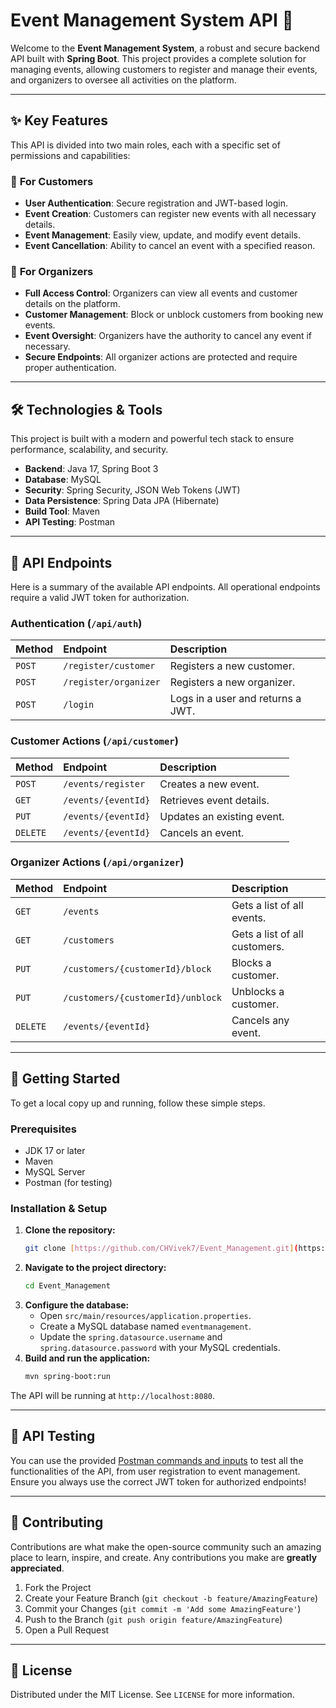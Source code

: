 #  Event Management System API 🚀

Welcome to the **Event Management System**, a robust and secure backend API built with **Spring Boot**. This project provides a complete solution for managing events, allowing customers to register and manage their events, and organizers to oversee all activities on the platform.



---

## ✨ Key Features

This API is divided into two main roles, each with a specific set of permissions and capabilities:

### 🤵 **For Customers**
-   **User Authentication**: Secure registration and JWT-based login.
-   **Event Creation**: Customers can register new events with all necessary details.
-   **Event Management**: Easily view, update, and modify event details.
-   **Event Cancellation**: Ability to cancel an event with a specified reason.

### 👑 **For Organizers**
-   **Full Access Control**: Organizers can view all events and customer details on the platform.
-   **Customer Management**: Block or unblock customers from booking new events.
-   **Event Oversight**: Organizers have the authority to cancel any event if necessary.
-   **Secure Endpoints**: All organizer actions are protected and require proper authentication.

---

## 🛠️ Technologies & Tools

This project is built with a modern and powerful tech stack to ensure performance, scalability, and security.

-   **Backend**: Java 17, Spring Boot 3
-   **Database**: MySQL
-   **Security**: Spring Security, JSON Web Tokens (JWT)
-   **Data Persistence**: Spring Data JPA (Hibernate)
-   **Build Tool**: Maven
-   **API Testing**: Postman

---

## 🔑 API Endpoints

Here is a summary of the available API endpoints. All operational endpoints require a valid JWT token for authorization.

### **Authentication (`/api/auth`)**
| Method | Endpoint                       | Description                  |
| :----- | :----------------------------- | :--------------------------- |
| `POST` | `/register/customer`           | Registers a new customer.    |
| `POST` | `/register/organizer`          | Registers a new organizer.   |
| `POST` | `/login`                       | Logs in a user and returns a JWT. |

### **Customer Actions (`/api/customer`)**
| Method   | Endpoint                       | Description                  |
| :------- | :----------------------------- | :--------------------------- |
| `POST`     | `/events/register`             | Creates a new event.         |
| `GET`      | `/events/{eventId}`            | Retrieves event details.     |
| `PUT`      | `/events/{eventId}`            | Updates an existing event.   |
| `DELETE`   | `/events/{eventId}`            | Cancels an event.            |

### **Organizer Actions (`/api/organizer`)**
| Method | Endpoint                       | Description                  |
| :----- | :----------------------------- | :--------------------------- |
| `GET`    | `/events`                      | Gets a list of all events.   |
| `GET`    | `/customers`                   | Gets a list of all customers.|
| `PUT`    | `/customers/{customerId}/block`| Blocks a customer.           |
| `PUT`    | `/customers/{customerId}/unblock`| Unblocks a customer.       |
| `DELETE` | `/events/{eventId}`            | Cancels any event.           |

---

## 🚀 Getting Started

To get a local copy up and running, follow these simple steps.

### **Prerequisites**
-   JDK 17 or later
-   Maven
-   MySQL Server
-   Postman (for testing)

### **Installation & Setup**

1.  **Clone the repository:**
    ```sh
    git clone [https://github.com/CHVivek7/Event_Management.git](https://github.com/CHVivek7/Event_Management.git)
    ```
2.  **Navigate to the project directory:**
    ```sh
    cd Event_Management
    ```
3.  **Configure the database:**
    -   Open `src/main/resources/application.properties`.
    -   Create a MySQL database named `eventmanagement`.
    -   Update the `spring.datasource.username` and `spring.datasource.password` with your MySQL credentials.
4.  **Build and run the application:**
    ```sh
    mvn spring-boot:run
    ```
The API will be running at `http://localhost:8080`.

---

## 🧪 API Testing

You can use the provided [Postman commands and inputs](#) to test all the functionalities of the API, from user registration to event management. Ensure you always use the correct JWT token for authorized endpoints!

---

## 🤝 Contributing

Contributions are what make the open-source community such an amazing place to learn, inspire, and create. Any contributions you make are **greatly appreciated**.

1.  Fork the Project
2.  Create your Feature Branch (`git checkout -b feature/AmazingFeature`)
3.  Commit your Changes (`git commit -m 'Add some AmazingFeature'`)
4.  Push to the Branch (`git push origin feature/AmazingFeature`)
5.  Open a Pull Request

---

## 📄 License

Distributed under the MIT License. See `LICENSE` for more information.
